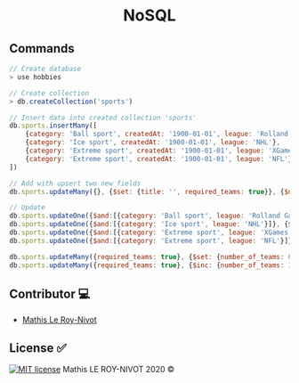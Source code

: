 <h1 align="center">NoSQL</h1>

## Commands
```javascript
// Create database
> use hobbies

// Create collection
> db.createCollection('sports')

// Insert data into created collection 'sports'
db.sports.insertMany([
    {category: 'Ball sport', createdAt: '1900-01-01', league: 'Rolland Garros'}, 
    {category: 'Ice sport', createdAt: '1900-01-01', league: 'NHL'}, 
    {category: 'Extreme sport', createdAt: '1900-01-01', league: 'XGames'}, 
    {category: 'Extreme sport', createdAt: '1900-01-01', league: 'NFL'}
])

// Add with upsert two new fields
db.sports.updateMany({}, {$set: {title: '', required_teams: true}}, {$upsert: true})

// Update
db.sports.updateOne({$and:[{category: 'Ball sport', league: 'Rolland Garros'}]}, {$set: {title: 'Tennis', required_teams: false}})
db.sports.updateOne({$and:[{category: 'Ice sport', league: 'NHL'}]}, {$set: {title: 'Ice Hockey'}})
db.sports.updateOne({$and:[{category: 'Extreme sport', league: 'XGames'}]}, {$set: {title: 'Ski', required_teams: false}})
db.sports.updateOne({$and:[{category: 'Extreme sport', league: 'NFL'}]}, {$set: {title: 'Football'}})

db.sports.updateMany({required_teams: true}, {$set: {number_of_teams: 0}})
db.sports.updateMany({required_teams: true}, {$inc: {number_of_teams: 10}})

```


## Contributor :computer:
- [Mathis Le Roy-Nivot](https://github.com/MathisLeRoyNivot "Go to @MathisLeRoyNivot's Github")

## License :white_check_mark:
[![MIT license](https://img.shields.io/badge/License-MIT-blue.svg)](https://github.com/MathisLeRoyNivot/ionic-training/blob/master/LICENSE) Mathis LE ROY-NIVOT 2020 ©